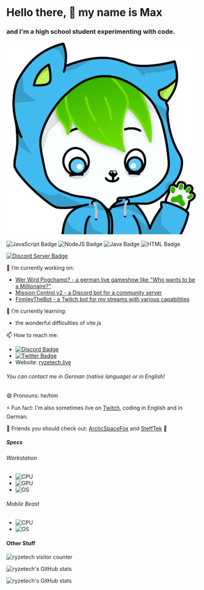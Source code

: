 # Hello there, 👋 my name is Max

### and I'm a high school student experimenting with code.

![my fursona](https://github.com/ryzetech/ryzetech/blob/main/RyzeFoxSmoll.png)

![JavaScript Badge](https://img.shields.io/badge/JavaScript-323330?style=for-the-badge&logo=javascript&logoColor=F7DF1E)
![NodeJS Badge](https://img.shields.io/badge/Node.js-43853D?style=for-the-badge&logo=node.js&logoColor=white)
![Java Badge](https://img.shields.io/badge/Java-ED8B00?style=for-the-badge&logo=java&logoColor=white)
![HTML Badge](https://img.shields.io/badge/HTML5-E34F26?style=for-the-badge&logo=html5&logoColor=white)

[![Discord Server Badge](https://img.shields.io/discord/863684433693245500?label=Join%20my%20Communty%20Discord%21&logo=Discord&logoColor=white&style=for-the-badge)](https://discord.gg/PFwzfQK6RW)


🔭 I’m currently working on:
- [Wer Wird Pogchamp? - a german live gameshow like "Who wants to be a Millionaire?"](https://werwirdpogchamp.de)
- [Mission Control v2 - a Discord bot for a community server](https://github.com/ryzetech/Mission-Control-v2)
- [FinnleyTheBot - a Twitch bot for my streams with various capabilities](https://github.com/ryzetech/finnleythebot)

🌱 I’m currently learning:
- the wonderful difficulties of vite.js

📫 How to reach me:
- [![Discord Badge](https://img.shields.io/badge/Discord-7289DA?style=for-the-badge&logo=discord&logoColor=white)](https://profile.ryzetech.live/)
- [![Twitter Badge](https://img.shields.io/badge/Twitter-1DA1F2?style=for-the-badge&logo=twitter&logoColor=white)](https://twitter.ryzetech.live/)
- Website: [ryzetech.live](https://ryzetech.live/)
###### You can contact me in German (native language) or in English!

😄 Pronouns: he/him

⚡ Fun fact: I'm also sometimes live on [Twitch](https://twitch.ryzetech.live/), coding in English and in German.

🙌 Friends you should check out: [ArcticSpaceFox](https://github.com/ArcticSpaceFox) and [SteffTek](https://github.com/SteffTek) 💚

##### Specs
###### Workstation
- ![CPU](https://img.shields.io/badge/AMD-Ryzen_5_2600-ED1C24?style=for-the-badge&logo=amd&logoColor=white)
- ![GPU](https://img.shields.io/badge/AMD-Radeon_RX_580-ED1C24?style=for-the-badge&logo=amd&logoColor=white)
- ![OS](https://img.shields.io/badge/Windows_10-0078D6?style=for-the-badge&logo=windows&logoColor=white)

###### Mobile Beast
- ![CPU](https://img.shields.io/badge/Intel-Core_i5--1130G7-0071C5?style=for-the-badge&logo=intel&logoColor=white)
- ![OS](https://img.shields.io/badge/Windows_11-0078D6?style=for-the-badge&logo=windows&logoColor=white)

#### Other Stuff
![ryzetech visitor counter](https://komarev.com/ghpvc/?username=ryzetech&color=green&style=flat-square&label=Profile+Boops)

![ryzetech's GitHub stats](https://github-readme-stats.vercel.app/api?username=ryzetech&show_icons=true&theme=chartreuse-dark)

![ryzetech's GitHub stats](https://github-readme-stats.vercel.app/api/top-langs/?username=ryzetech&layout=compact&theme=chartreuse-dark)

<!--
**ryzetech/ryzetech** is a ✨ _special_ ✨ repository because its `README.md` (this file) appears on your GitHub profile.

Here are some ideas to get you started:

- 🔭 I’m currently working on ...
- 🌱 I’m currently learning ...
- 👯 I’m looking to collaborate on ...
- 🤔 I’m looking for help with ...
- 💬 Ask me about ...
- 📫 How to reach me: ...
- 😄 Pronouns: ...
- ⚡ Fun fact: ...
-->
